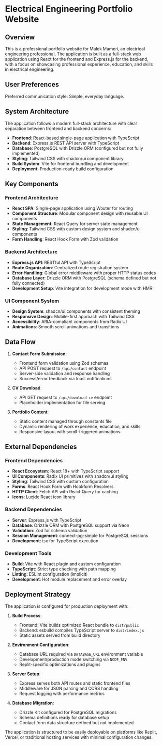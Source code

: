 # Electrical Engineering Portfolio Website

## Overview

This is a professional portfolio website for Malek Mameri, an electrical engineering professional. The application is built as a full-stack web application using React for the frontend and Express.js for the backend, with a focus on showcasing professional experience, education, and skills in electrical engineering.

## User Preferences

Preferred communication style: Simple, everyday language.

## System Architecture

The application follows a modern full-stack architecture with clear separation between frontend and backend concerns:

- **Frontend**: React-based single-page application with TypeScript
- **Backend**: Express.js REST API server with TypeScript
- **Database**: PostgreSQL with Drizzle ORM (configured but not fully implemented)
- **Styling**: Tailwind CSS with shadcn/ui component library
- **Build System**: Vite for frontend bundling and development
- **Deployment**: Production-ready build configuration

## Key Components

### Frontend Architecture
- **React SPA**: Single-page application using Wouter for routing
- **Component Structure**: Modular component design with reusable UI components
- **State Management**: React Query for server state management
- **Styling**: Tailwind CSS with custom design system and shadcn/ui components
- **Form Handling**: React Hook Form with Zod validation

### Backend Architecture
- **Express.js API**: RESTful API with TypeScript
- **Route Organization**: Centralized route registration system
- **Error Handling**: Global error middleware with proper HTTP status codes
- **Database Layer**: Drizzle ORM with PostgreSQL (schema defined but not fully connected)
- **Development Setup**: Vite integration for development mode with HMR

### UI Component System
- **Design System**: shadcn/ui components with consistent theming
- **Responsive Design**: Mobile-first approach with Tailwind CSS
- **Accessibility**: ARIA-compliant components from Radix UI
- **Animations**: Smooth scroll animations and transitions

## Data Flow

1. **Contact Form Submission**: 
   - Frontend form validation using Zod schemas
   - API POST request to `/api/contact` endpoint
   - Server-side validation and response handling
   - Success/error feedback via toast notifications

2. **CV Download**:
   - API GET request to `/api/download-cv` endpoint
   - Placeholder implementation for file serving

3. **Portfolio Content**:
   - Static content managed through constants file
   - Dynamic rendering of work experience, education, and skills
   - Responsive layout with scroll-triggered animations

## External Dependencies

### Frontend Dependencies
- **React Ecosystem**: React 18+ with TypeScript support
- **UI Components**: Radix UI primitives with shadcn/ui styling
- **Styling**: Tailwind CSS with custom configuration
- **Forms**: React Hook Form with Hookform Resolvers
- **HTTP Client**: Fetch API with React Query for caching
- **Icons**: Lucide React icon library

### Backend Dependencies
- **Server**: Express.js with TypeScript
- **Database**: Drizzle ORM with PostgreSQL support via Neon
- **Validation**: Zod for schema validation
- **Session Management**: connect-pg-simple for PostgreSQL sessions
- **Development**: tsx for TypeScript execution

### Development Tools
- **Build**: Vite with React plugin and custom configuration
- **TypeScript**: Strict type checking with path mapping
- **Linting**: ESLint configuration (implicit)
- **Development**: Hot module replacement and error overlay

## Deployment Strategy

The application is configured for production deployment with:

1. **Build Process**:
   - Frontend: Vite builds optimized React bundle to `dist/public`
   - Backend: esbuild compiles TypeScript server to `dist/index.js`
   - Static assets served from build directory

2. **Environment Configuration**:
   - Database URL required via `DATABASE_URL` environment variable
   - Development/production mode switching via `NODE_ENV`
   - Replit-specific optimizations and plugins

3. **Server Setup**:
   - Express serves both API routes and static frontend files
   - Middleware for JSON parsing and CORS handling
   - Request logging with performance metrics

4. **Database Migration**:
   - Drizzle Kit configured for PostgreSQL migrations
   - Schema definitions ready for database setup
   - Contact form data structure defined but not implemented

The application is structured to be easily deployable on platforms like Replit, Vercel, or traditional hosting services with minimal configuration changes.